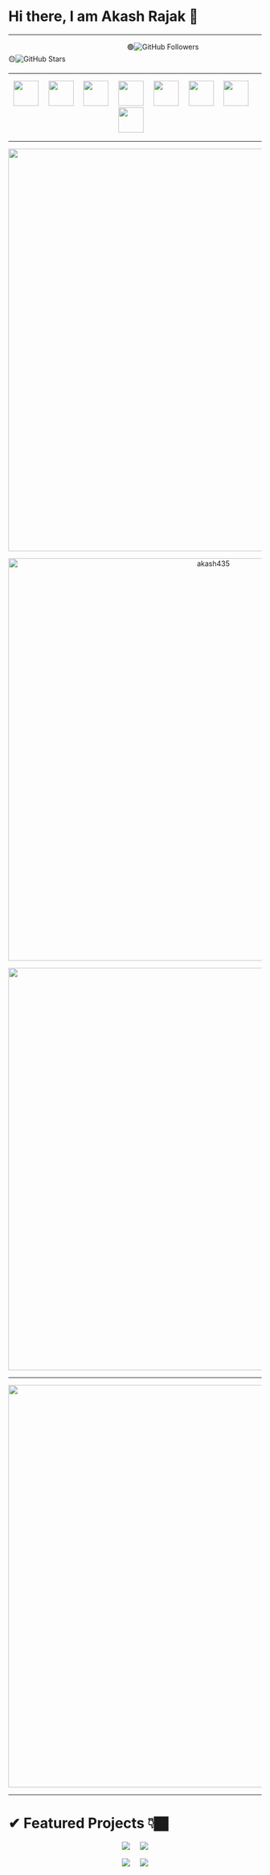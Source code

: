 # Hi there, I am Akash Rajak 👋

****

&nbsp;&nbsp;&nbsp;&nbsp;&nbsp;&nbsp;&nbsp;&nbsp;&nbsp;&nbsp;&nbsp;&nbsp;&nbsp;&nbsp;&nbsp;&nbsp;&nbsp;&nbsp;&nbsp;&nbsp;&nbsp;&nbsp;&nbsp;&nbsp;&nbsp;&nbsp;&nbsp;&nbsp;&nbsp;
&nbsp;&nbsp;&nbsp;&nbsp;&nbsp;&nbsp;&nbsp;&nbsp;&nbsp;&nbsp;&nbsp;&nbsp;&nbsp;&nbsp;&nbsp;&nbsp;&nbsp;&nbsp;&nbsp;&nbsp;&nbsp;&nbsp;&nbsp;&nbsp;&nbsp;&nbsp;&nbsp;&nbsp;&nbsp;
🟢![GitHub Followers](https://img.shields.io/github/followers/akash435?label=Followers&color=00FF00)
&nbsp;&nbsp;&nbsp;&nbsp;&nbsp;&nbsp;&nbsp;&nbsp;&nbsp;&nbsp;&nbsp;&nbsp;&nbsp;&nbsp;&nbsp;&nbsp;&nbsp;&nbsp;&nbsp;&nbsp;&nbsp;&nbsp;&nbsp;&nbsp;&nbsp;&nbsp;&nbsp;&nbsp;&nbsp;
🟡![GitHub Stars](https://img.shields.io/github/stars/akash435?label=Stars&color=00FF00)

****

<p align="center">
  <a target=_blank href="mailto:aakashrajak02@gmail.com"><img height = 50 width = 50 src="images/mail1.png" /></a>&nbsp;&nbsp;&nbsp;&nbsp;
  <a target=_blank href="https://www.linkedin.com/in/akash-rajak-akash435/"><img height = 50 width = 50 src="images/linkedin.png" /></a>&nbsp;&nbsp;&nbsp;&nbsp;
  <a target=_blank href="https://www.hackerrank.com/aakashrajak02"><img height = 50 width = 50 src="images/hackerrank1.png" /></a>&nbsp;&nbsp;&nbsp;&nbsp;
  <a target=_blank href="https://www.codechef.com/users/akash435"><img height = 50 width = 50 src="images/codechef1.jpg" /></a>&nbsp;&nbsp;&nbsp;&nbsp;
  <a target=_blank href="https://codeforces.com/profile/aakashrajak02"><img height = 50 width = 50 src="images/codeforces1.png" /></a>&nbsp;&nbsp;&nbsp;&nbsp;
  <a target=_blank href="https://leetcode.com/akash435/"><img height = 50 width = 50 src="images/leetcode.png" /></a>&nbsp;&nbsp;&nbsp;&nbsp;
  <a target=_blank href="https://www.facebook.com/aakash.rajak.58173"><img height = 50 width = 50 src="images/facebook.png" /></a>&nbsp;&nbsp;&nbsp;&nbsp;
  <a target=_blank href="https://twitter.com/akash_ramanand"><img height = 50 width = 50 src="images/twitter1.png" /></a>&nbsp;&nbsp;&nbsp;&nbsp;
</p>

****

<p align="center">
  <img width = 800 src = "https://github-readme-stats.vercel.app/api?username=akash435&&show_icons=true&title_color=00FF00&icon_color=00FF00&text_color=FFFF00&bg_color=000000">
</p>

<p align="center">
  <img width = 800 src="https://github-readme-stats.vercel.app/api/top-langs/?username=akash435&langs_count=30&exclude_repo=android_device_xiaomi_onclite,device_xiaomi_onclite,android_kernel_xiaomi_onclite,android_vendor_xiaomi_onclite&hide=Smali,Shell&show_icons=true&locale=en&layout=compact&title_color=00FF00&icon_color=00FF00&text_color=FFFF00&bg_color=000000" alt="akash435" />

<p align = "center">
  <img width = 800 src="https://github-readme-streak-stats.herokuapp.com/?user=akash435&theme=chartreuse-dark" />
</p>

****

<p align = "center">
  <a href = "https://github.com/akash435?tab=repositories"><img width = 800 src="https://activity-graph.herokuapp.com/graph?username=akash435&bg_color=000000&color=00FF00&line=FFFF00&point=964B00&area=true&hide_border=false" /></a>
</p>

****

<h1>✔ Featured Projects 👇🏿 </h1>

<p align = "center">
  <a href="https://github.com/akash435/CaveMan-The_Saviour"><img  src="https://github-readme-stats.vercel.app/api/pin/?username=akash435&repo=CaveMan-The_Saviour&title_color=00FF00&icon_color=00FF00&text_color=FFFF00&bg_color=000000" /></a>&nbsp;&nbsp;&nbsp;&nbsp;
  <a href="https://github.com/akash435/Real-Time-Human-Detection-Counting"><img  src="https://github-readme-stats.vercel.app/api/pin/?username=akash435&repo=Real-Time-Human-Detection-Counting&title_color=00FF00&icon_color=00FF00&text_color=FFFF00&bg_color=000000"  /></a>
</p>
<p align = "center">
  <a href="https://github.com/akash435/Dictionary"><img  src="https://github-readme-stats.vercel.app/api/pin/?username=akash435&repo=Dictionary&title_color=00FF00&icon_color=00FF00&text_color=FFFF00&bg_color=000000" /></a>&nbsp;&nbsp;&nbsp;&nbsp;
  <a href="https://github.com/akash435/Video-Stitching"><img  src="https://github-readme-stats.vercel.app/api/pin/?username=akash435&repo=VIdeo-Stitching&title_color=00FF00&icon_color=00FF00&text_color=FFFF00&bg_color=000000"  /></a>
</p>

